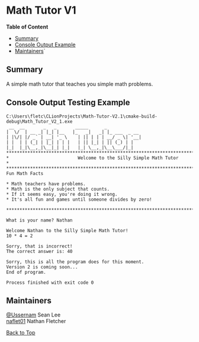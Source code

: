 <!-- 
https://github.com/lifeparticle/Markdown-Cheatsheet
https://youtu.be/eVGEea7adDM?si=cz1Fbqxr9VgioIEh
-->

# Math Tutor V1

<b>Table of Content</b>
- [Summary](#summary)
- [Console Output Example](#console-output-example)
- [Maintainers](#maintainers)`

## Summary
A simple math tutor that teaches you simple math problems.

## Console Output Testing Example
```
C:\Users\fletc\CLionProjects\Math-Tutor-V2.1\cmake-build-debug\Math_Tutor_V2_1.exe
 __  __       _   _       _____      _
|  \/  | __ _| |_| |__   |_   _|   _| |_ ___  _ __
| |\/| |/ _` | __| '_ \    | || | | | __/ _ \| '__|
| |  | | (_| | |_| | | |   | || |_| | || (_) | |
|_|  |_|\__,_|\__|_| |_|   |_| \__,_|\__\___/|_|
********************************************************************************************************
*                          Welcome to the Silly Simple Math Tutor                                      *
********************************************************************************************************
Fun Math Facts

* Math teachers have problems.
* Math is the only subject that counts.
* If it seems easy, you're doing it wrong.
* It's all fun and games until someone divides by zero!

*******************************************************************************************************

What is your name? Nathan

Welcome Nathan to the Silly Simple Math Tutor!
10 * 4 = 2

Sorry, that is incorrect!
The correct answer is: 40

Sorry, this is all the program does for this moment.
Version 2 is coming soon...
End of program.

Process finished with exit code 0

```

## Maintainers
[@Ussernam](https://github.com/Ussernam) Sean Lee   
[naflet01](https://github.com/naflet01) Nathan Fletcher   

[Back to Top](#math-tutor-v1)
